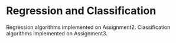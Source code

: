 # Regression and Classification
Regression algorithms implemented on Assignment2.
Classification algorithms implemented on Assignment3.

